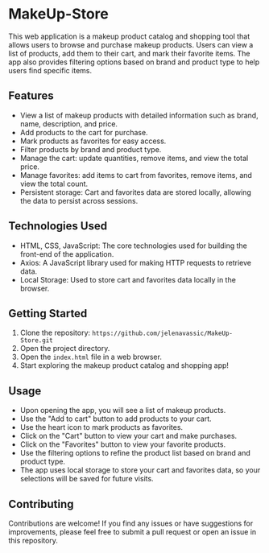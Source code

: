 # MakeUp-Store


This web application is a makeup product catalog and shopping tool that allows users to browse and purchase makeup products. Users can view a list of products, add them to their cart, and mark their favorite items. The app also provides filtering options based on brand and product type to help users find specific items.

## Features

- View a list of makeup products with detailed information such as brand, name, description, and price.
- Add products to the cart for purchase.
- Mark products as favorites for easy access.
- Filter products by brand and product type.
- Manage the cart: update quantities, remove items, and view the total price.
- Manage favorites: add items to cart from favorites, remove items, and view the total count.
- Persistent storage: Cart and favorites data are stored locally, allowing the data to persist across sessions.

## Technologies Used

- HTML, CSS, JavaScript: The core technologies used for building the front-end of the application.
- Axios: A JavaScript library used for making HTTP requests to retrieve data.
- Local Storage: Used to store cart and favorites data locally in the browser.

## Getting Started

1. Clone the repository: `https://github.com/jelenavassic/MakeUp-Store.git`
2. Open the project directory.
3. Open the `index.html` file in a web browser.
4. Start exploring the makeup product catalog and shopping app!

## Usage

- Upon opening the app, you will see a list of makeup products.
- Use the "Add to cart" button to add products to your cart.
- Use the heart icon to mark products as favorites.
- Click on the "Cart" button to view your cart and make purchases.
- Click on the "Favorites" button to view your favorite products.
- Use the filtering options to refine the product list based on brand and product type.
- The app uses local storage to store your cart and favorites data, so your selections will be saved for future visits.

## Contributing

Contributions are welcome! If you find any issues or have suggestions for improvements, please feel free to submit a pull request or open an issue in this repository.

